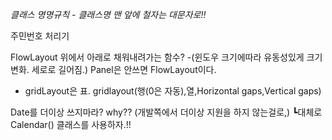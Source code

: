 *클래스 명명규칙 - 클래스명 맨 앞에 철자는 대문자로!!*

주민번호 처리기

FlowLayout 위에서 아래로 채워내려가는 함수?
-(윈도우 크기에따라 유동성있게 크기변화. 세로로 길어짐.)
Panel은 안쓰면 FlowLayout이다.
- gridLayout은 표. gridlayout(행(0은 자동),열,Horizontal gaps,Vertical gaps)

Date를 더이상 쓰지마라? why?? (개발쪽에서 더이상 지원을 하지 않는걸로,)
┗대체로 Calendar() 클래스를 사용하자.!!

















